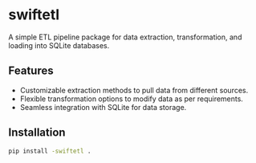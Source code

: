 # swiftetl

A simple ETL pipeline package for data extraction, transformation, and loading into SQLite databases.

## Features

- Customizable extraction methods to pull data from different sources.
- Flexible transformation options to modify data as per requirements.
- Seamless integration with SQLite for data storage.

## Installation

```bash
pip install -swiftetl .


